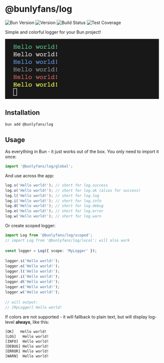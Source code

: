 # @bunlyfans/log

![Bun Version](https://img.shields.io/badge/bun-v1.0.0-blue)
![Version](https://img.shields.io/npm/v/@bunlyfans/log.svg)
![Build Status](https://img.shields.io/badge/build-passed-success)
![Test Coverage](https://img.shields.io/badge/coverage-100%-success)

Simple and colorful logger for your Bun project!

![Screenshot](screenshot/screenshot.png)

## Installation

```bash
bun add @bunlyfans/log
```

## Usage

As everything in Bun - it just works out of the box. You only need to import it once:

```typescript
import '@bunlyfans/log/global';
```

And use across the app:

```typescript
log.s('Hello world!'); // short for log.success
log.o('Hello world!'); // short for log.ok (alias for success)
log.l('Hello world!'); // short for log.log
log.i('Hello world!'); // short for log.info
log.d('Hello world!'); // short for log.debug
log.e('Hello world!'); // short for log.error
log.w('Hello world!'); // short for log.warn
```

Or create scoped logger:

```typescript
import Log from '@bunlyfans/log/scoped';
// import Log from '@bunlyfans/log/local'; will also work

const logger = Log({ scope: 'MyLogger' });

logger.s('Hello world!');
logger.o('Hello world!');
logger.l('Hello world!');
logger.i('Hello world!');
logger.d('Hello world!');
logger.e('Hello world!');
logger.w('Hello world!');

// will output:
// [MyLogger] Hello world!
```

If colors are not supported - it will fallback to plain text, but will display log-level **always**, like this:

```
[OK]   Hello world!
[LOG]   Hello world!
[INFO]  Hello world!
[DEBUG] Hello world!
[ERROR] Hello world!
[WARN]  Hello world!
```
